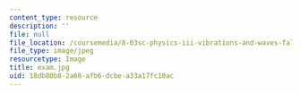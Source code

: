 ```yaml
---
content_type: resource
description: ''
file: null
file_location: /coursemedia/8-03sc-physics-iii-vibrations-and-waves-fall-2016/18db80b82a68afb6dcbea33a17fc10ac_exam.jpg
file_type: image/jpeg
resourcetype: Image
title: exam.jpg
uid: 18db80b8-2a68-afb6-dcbe-a33a17fc10ac
---
```

